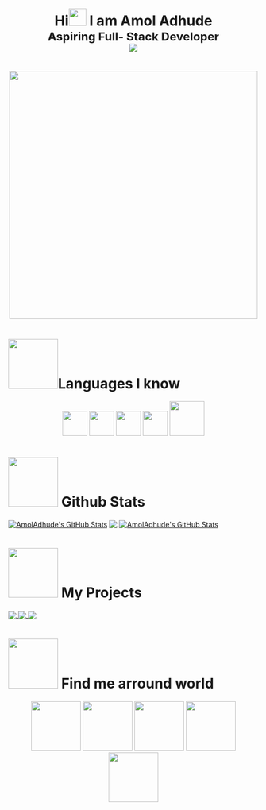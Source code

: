 <!-- heading -->
<h1 align="center">Hi<img width="35" src="https://telegra.ph/file/6c70d6251d835499c5e4b.gif"> I am Amol Adhude</br><sub>Aspiring Full- Stack Developer</sub><br>
<img align="center" src="https://komarev.com/ghpvc/?username=AmolAdhude&style=for-the-badge"/><h1>

  
<!-- image-->
  <p align="center">
  <img width="500" src="https://miro.medium.com/max/1360/1*IRGHmiGsa16stedQvIaZfw.gif">
</p>

<!-- Languages i know-->
# <img src="https://telegra.ph/file/99feae7d9c8bdf36686de.gif" width="100">Languages I know

  <p align="center">
  <a href="https://en.wikipedia.org/wiki/HTML"><img src="https://telegra.ph/file/85ee3485445136f99e44d.png" width="50"></a>
  <a href="https://en.wikipedia.org/wiki/CSS"><img src="https://telegra.ph/file/963217a52842b4f8e82a9.png" width="50"/></a> 
  <a href="https://en.wikipedia.org/wiki/JavaScript"><img src="https://telegra.ph/file/4af16ca46bee53d4bc246.png" width="50"/></a>
  <a href="https://en.wikipedia.org/wiki/Python_(programming_language)"><img src="https://telegra.ph/file/735399ee041e861647f8f.png" width="50"/></a>
  <a href="https://en.wikipedia.org/wiki/SQLite"><img src="https://telegra.ph/file/40ae87dad3db678e9da61.png" width="70"/></a> 
    
</p>
  
<!-- github stats-->
 # <img src="https://telegra.ph/file/99feae7d9c8bdf36686de.gif" width="100"> Github Stats
<!--  <p align="center">
  <img class="img" src="https://githubstatsamol.herokuapp.com?user=AmolAdhude&theme=highcontrast&date_format=M%20j%5B%2C%20Y%5D" />
 <img class="img" src="https://github-readme-stats.vercel.app/api?username=AmolAdhude&show_icons=true&theme=dark" />
   <img class="img" src="https://github-readme-stats.vercel.app/api/top-langs/?username=AmolAdhude&langs_count=8&theme=dark"/>
   </p> -->
  
  <a href="https://github.com/AmolAdhude/github-readme-stats">
  <img align="center" src="https://githubstatsamol.herokuapp.com?user=AmolAdhude&theme=highcontrast&date_format=M%20j%5B%2C%20Y%5D" alt="AmolAdhude's GitHub Stats" />
</a>
  
  <a href="https://github.com/AmolAdhude/AmolAdhude">
  <img align="center" src="https://github-readme-stats.vercel.app/api/top-langs/?username=AmolAdhude&theme=dark"/>
</a>
<a href="https://github.com/AmolAdhude/AmolAdhude">
  <img align="center" src="https://github-readme-stats.vercel.app/api?username=AmolAdhude&show_icons=true&line_height=27&count_private=true&title_color=ffffff&text_color=c9cacc&icon_color=2bbc8a&bg_color=1d1f21" alt="AmolAdhude's GitHub Stats" />
</a>

<!-- My Projects-->
# <img src="https://telegra.ph/file/99feae7d9c8bdf36686de.gif" width="100"> My Projects

<a href="https://github.com/AmolAdhude/Todo-web-application">
  <img align="center" src="https://github-readme-stats.vercel.app/api/pin/?username=AmolAdhude&repo=Todo-web-application&title_color=ffffff&text_color=c9cacc&icon_color=2bbc8a&bg_color=1d1f21"/>
</a>

<a href="https://github.com/AmolAdhude/Food-munch-website">
  <img align="center" src="https://github-readme-stats.vercel.app/api/pin/?username=AmolAdhude&repo=Food-munch-website&title_color=ffffff&text_color=c9cacc&icon_color=2bbc8a&bg_color=1d1f21" />
</a>
  
  <a href="https://github.com/AmolAdhude/Static-websites">
  <img align="center" src="https://github-readme-stats.vercel.app/api/pin/?username=AmolAdhude&repo=Static-websites&title_color=ffffff&text_color=c9cacc&icon_color=2bbc8a&bg_color=1d1f21" />
</a>

<!-- find me arround world-->
  
 # <img src="https://telegra.ph/file/99feae7d9c8bdf36686de.gif" width="100"> Find me arround world
  
<p align="center">
  <a href="https://www.linkedin.com/in/amoladhude-/?originalSubdomain=in"><img src="https://telegra.ph/file/84815e213c4bf9cde7f57.png" width="100"></a>
  <a href="https://www.instagram.com/amol_the_one/?hl=en"><img src="https://telegra.ph/file/1e5b8d2ae8f9cc836c3b8.png" width="100"></a>
  <a href="https://www.facebook.com/amol.adhude.5"><img src="https://telegra.ph/file/a5c20de7d5b354b5dc389.png" width="100"/></a> 
  <a href="https://twitter.com/amoladhude1"><img src="https://telegra.ph/file/6e9ae2924ddff69849c3c.png" width="100"/></a>
  <a href="https://www.youtube.com/c/AmolAdhude"><img src="https://telegra.ph/file/547cc0bd0141a3f099f8e.png" width="100"/></a>
</p>

